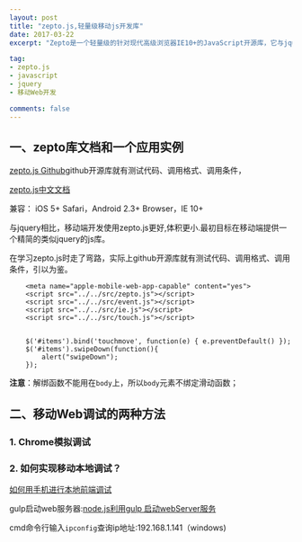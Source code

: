 ```yaml
---
layout: post
title: "zepto.js,轻量级移动js开发库"
date: 2017-03-22
excerpt: "Zepto是一个轻量级的针对现代高级浏览器IE10+的JavaScript开源库，它与jquery有着类似的api。 如果你会用jquery，那么你也会用zepto。"

tag:
- zepto.js
- javascript
- jquery
- 移动Web开发

comments: false
---
```



## 一、zepto库文档和一个应用实例

[zepto.js Github](https://github.com/madrobby/zepto)github开源库就有测试代码、调用格式、调用条件，

[zepto.js中文文档](http://blog.csdn.net/xyphf/article/details/51908568)

兼容：
iOS 5+ Safari，Android 2.3+ Browser，IE 10+

与jquery相比，移动端开发使用zepto.js更好,体积更小.最初目标在移动端提供一个精简的类似jquery的js库。



在学习zepto.js时走了弯路，实际上github开源库就有测试代码、调用格式、调用条件，引以为鉴。

		<meta name="apple-mobile-web-app-capable" content="yes">
		<script src="../../src/zepto.js"></script>
		<script src="../../src/event.js"></script>
		<script src="../../src/ie.js"></script>
		<script src="../../src/touch.js"></script>


		$('#items').bind('touchmove', function(e) { e.preventDefault() });
		$('#items').swipeDown(function(){
			alert("swipeDown");
		});

**注意**：解绑函数不能用在`body`上，所以`body`元素不绑定滑动函数；


## 二、移动Web调试的两种方法

### 1. Chrome模拟调试

### 2. 如何实现移动本地调试？

[如何用手机进行本地前端调试](http://www.cnblogs.com/huaji/p/5925819.html)

gulp启动web服务器:[node.js利用gulp 启动webServer服务](http://blog.csdn.net/seven0404/article/details/51880162)

cmd命令行输入`ipconfig`查询ip地址:192.168.1.141（windows)